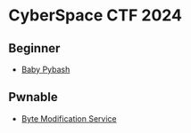 # CyberSpace CTF 2024

## Beginner

- [Baby Pybash](./Baby%20Pybash)

## Pwnable

- [Byte Modification Service](./Byte%20Modification%20Service)
